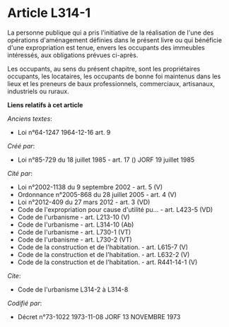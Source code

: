 # Article L314-1

La personne publique qui a pris l'initiative de la réalisation de l'une des opérations d'aménagement définies dans le présent
livre ou qui bénéficie d'une expropriation est tenue, envers les occupants des immeubles intéressés, aux obligations prévues
ci-après.

Les occupants, au sens du présent chapitre, sont les propriétaires occupants, les locataires, les occupants de bonne foi
maintenus dans les lieux et les preneurs de baux professionnels, commerciaux, artisanaux, industriels ou ruraux.

**Liens relatifs à cet article**

_Anciens textes_:

  - Loi n°64-1247 1964-12-16 art. 9

_Créé par_:

  - Loi n°85-729 du 18 juillet 1985 - art. 17 () JORF 19 juillet 1985

_Cité par_:

  - Loi n°2002-1138 du 9 septembre 2002 - art. 5 (V)
  - Ordonnance n°2005-868 du 28 juillet 2005 - art. 4 (V)
  - Loi n°2012-409 du 27 mars 2012 - art. 3 (VD)
  - Code de l'expropriation pour cause d'utilité pu... - art. L423-5 (VD)
  - Code de l'urbanisme - art. L213-10 (V)
  - Code de l'urbanisme - art. L314-10 (Ab)
  - Code de l'urbanisme - art. L730-1 (VT)
  - Code de l'urbanisme - art. L730-2 (VT)
  - Code de la construction et de l'habitation. - art. L615-7 (V)
  - Code de la construction et de l'habitation. - art. L632-2 (V)
  - Code de la construction et de l'habitation. - art. R441-14-1 (V)

_Cite_:

  - Code de l'urbanisme L314-2 à L314-8

_Codifié par_:

  - Décret n°73-1022 1973-11-08 JORF 13 NOVEMBRE 1973
